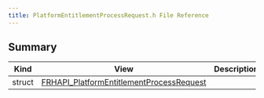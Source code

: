 ```yaml
---
title: PlatformEntitlementProcessRequest.h File Reference
---
```


## Summary
| Kind | View | Description |
|------|------|-------------|
|struct|[FRHAPI_PlatformEntitlementProcessRequest](/unreal-plugins/all/structfrhapi__platformentitlementprocessrequest/#structFRHAPI__PlatformEntitlementProcessRequest)||
